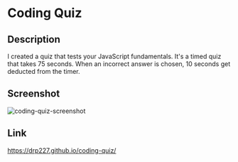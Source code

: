 # Coding Quiz

## Description
I created a quiz that tests your JavaScript fundamentals. It's a timed quiz that takes 75 seconds. 
When an incorrect answer is chosen, 10 seconds get deducted from the timer. 

## Screenshot
![coding-quiz-screenshot](https://user-images.githubusercontent.com/109008159/184065071-940e65af-275f-4bbe-b998-0d7da315c190.png)

## Link
https://drp227.github.io/coding-quiz/
